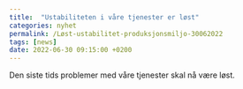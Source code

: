 ```yaml
---
title:  "Ustabiliteten i våre tjenester er løst"
categories: nyhet
permalink: /Løst-ustabilitet-produksjonsmiljo-30062022
tags: [news]
date: 2022-06-30 09:15:00 +0200
---
```

Den siste tids problemer med våre tjenester skal nå være løst.
